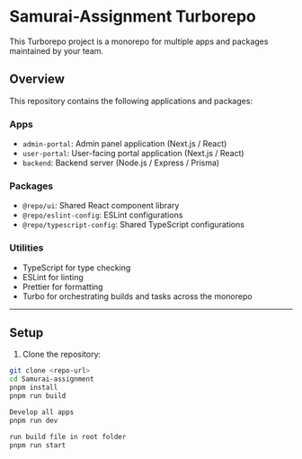 # Samurai-Assignment Turborepo

This Turborepo project is a monorepo for multiple apps and packages maintained by your team.

## Overview

This repository contains the following applications and packages:

### Apps
- `admin-portal`: Admin panel application (Next.js / React)
- `user-portal`: User-facing portal application (Next.js / React)
- `backend`: Backend server (Node.js / Express / Prisma)

### Packages
- `@repo/ui`: Shared React component library
- `@repo/eslint-config`: ESLint configurations
- `@repo/typescript-config`: Shared TypeScript configurations

### Utilities
- TypeScript for type checking
- ESLint for linting
- Prettier for formatting
- Turbo for orchestrating builds and tasks across the monorepo

---

## Setup

1. Clone the repository:

```bash
git clone <repo-url>
cd Samurai-assignment
pnpm install
pnpm run build
```
```bash
Develop all apps
pnpm run dev
```
```bash
run build file in root folder
pnpm run start 
```